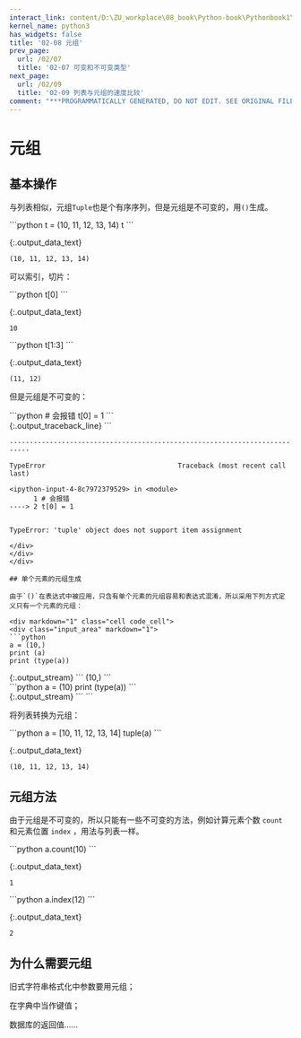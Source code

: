 ```yaml
---
interact_link: content/D:\ZU_workplace\08_book\Python-book\Pythonbook1\content\02/08.ipynb
kernel_name: python3
has_widgets: false
title: '02-08 元组'
prev_page:
  url: /02/07
  title: '02-07 可变和不可变类型'
next_page:
  url: /02/09
  title: '02-09 列表与元组的速度比较'
comment: "***PROGRAMMATICALLY GENERATED, DO NOT EDIT. SEE ORIGINAL FILES IN /content***"
---
```


# 元组

## 基本操作

与列表相似，元组`Tuple`也是个有序序列，但是元组是不可变的，用`()`生成。

<div markdown="1" class="cell code_cell">
<div class="input_area" markdown="1">
```python
t = (10, 11, 12, 13, 14)
t
```
</div>

<div class="output_wrapper" markdown="1">
<div class="output_subarea" markdown="1">


{:.output_data_text}
```
(10, 11, 12, 13, 14)
```


</div>
</div>
</div>

可以索引，切片：

<div markdown="1" class="cell code_cell">
<div class="input_area" markdown="1">
```python
t[0]
```
</div>

<div class="output_wrapper" markdown="1">
<div class="output_subarea" markdown="1">


{:.output_data_text}
```
10
```


</div>
</div>
</div>

<div markdown="1" class="cell code_cell">
<div class="input_area" markdown="1">
```python
t[1:3]
```
</div>

<div class="output_wrapper" markdown="1">
<div class="output_subarea" markdown="1">


{:.output_data_text}
```
(11, 12)
```


</div>
</div>
</div>

但是元组是不可变的：

<div markdown="1" class="cell code_cell">
<div class="input_area" markdown="1">
```python
# 会报错
t[0] = 1
```
</div>

<div class="output_wrapper" markdown="1">
<div class="output_subarea" markdown="1">
{:.output_traceback_line}
```

    ---------------------------------------------------------------------------

    TypeError                                 Traceback (most recent call last)

    <ipython-input-4-8c7972379529> in <module>
          1 # 会报错
    ----> 2 t[0] = 1
    

    TypeError: 'tuple' object does not support item assignment


```
</div>
</div>
</div>

## 单个元素的元组生成

由于`()`在表达式中被应用，只含有单个元素的元组容易和表达式混淆，所以采用下列方式定义只有一个元素的元组：

<div markdown="1" class="cell code_cell">
<div class="input_area" markdown="1">
```python
a = (10,)
print (a)
print (type(a))
```
</div>

<div class="output_wrapper" markdown="1">
<div class="output_subarea" markdown="1">
{:.output_stream}
```
(10,)
<class 'tuple'>
```
</div>
</div>
</div>

<div markdown="1" class="cell code_cell">
<div class="input_area" markdown="1">
```python
a = (10)
print (type(a))
```
</div>

<div class="output_wrapper" markdown="1">
<div class="output_subarea" markdown="1">
{:.output_stream}
```
<class 'int'>
```
</div>
</div>
</div>

将列表转换为元组：

<div markdown="1" class="cell code_cell">
<div class="input_area" markdown="1">
```python
a = [10, 11, 12, 13, 14]
tuple(a)
```
</div>

<div class="output_wrapper" markdown="1">
<div class="output_subarea" markdown="1">


{:.output_data_text}
```
(10, 11, 12, 13, 14)
```


</div>
</div>
</div>

## 元组方法

由于元组是不可变的，所以只能有一些不可变的方法，例如计算元素个数 `count` 和元素位置 `index` ，用法与列表一样。

<div markdown="1" class="cell code_cell">
<div class="input_area" markdown="1">
```python
a.count(10)
```
</div>

<div class="output_wrapper" markdown="1">
<div class="output_subarea" markdown="1">


{:.output_data_text}
```
1
```


</div>
</div>
</div>

<div markdown="1" class="cell code_cell">
<div class="input_area" markdown="1">
```python
a.index(12)
```
</div>

<div class="output_wrapper" markdown="1">
<div class="output_subarea" markdown="1">


{:.output_data_text}
```
2
```


</div>
</div>
</div>

## 为什么需要元组

旧式字符串格式化中参数要用元组；

在字典中当作键值；

数据库的返回值……

